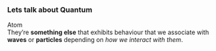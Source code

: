 ### Lets talk about Quantum

<div class="r-stack r-stretch">
    <div data-fragment-index="0" class="fragment card">
        <div class="card-header">
            Atom
        </div>
        <div class="card-body">
            They’re <strong>something else</strong> that exhibits behaviour that we associate with <strong>waves</strong> or <strong>particles</strong> depending on <em>how we interact with them</em>.
        </div>
    </div>
</div>